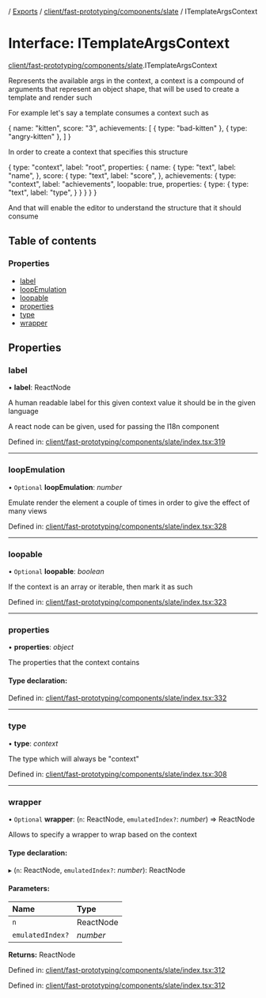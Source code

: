[](../README.md) / [Exports](../modules.md) / [client/fast-prototyping/components/slate](../modules/client_fast_prototyping_components_slate.md) / ITemplateArgsContext

# Interface: ITemplateArgsContext

[client/fast-prototyping/components/slate](../modules/client_fast_prototyping_components_slate.md).ITemplateArgsContext

Represents the available args in the context, a context is a compound
of arguments that represent an object shape, that will be used to create
a template and render such

For example let's say a template consumes a context such as

{
  name: "kitten",
  score: "3",
  achievements: [
    {
      type: "bad-kitten"
    },
    {
      type: "angry-kitten"
    },
  ]
}

In order to create a context that specifies this structure

{
  type: "context",
  label: "root",
  properties: {
    name: {
      type: "text",
      label: "name",
    },
    score: {
      type: "text",
      label: "score",
    },
    achievements: {
      type: "context",
      label: "achievements",
      loopable: true,
      properties: {
        type: {
          type: "text",
          label: "type",
        }
      }
    }
  }
}

And that will enable the editor to understand the structure that it should
consume

## Table of contents

### Properties

- [label](client_fast_prototyping_components_slate.itemplateargscontext.md#label)
- [loopEmulation](client_fast_prototyping_components_slate.itemplateargscontext.md#loopemulation)
- [loopable](client_fast_prototyping_components_slate.itemplateargscontext.md#loopable)
- [properties](client_fast_prototyping_components_slate.itemplateargscontext.md#properties)
- [type](client_fast_prototyping_components_slate.itemplateargscontext.md#type)
- [wrapper](client_fast_prototyping_components_slate.itemplateargscontext.md#wrapper)

## Properties

### label

• **label**: ReactNode

A human readable label for this given context value
it should be in the given language

A react node can be given, used for passing the I18n component

Defined in: [client/fast-prototyping/components/slate/index.tsx:319](https://github.com/onzag/itemize/blob/0569bdf2/client/fast-prototyping/components/slate/index.tsx#L319)

___

### loopEmulation

• `Optional` **loopEmulation**: *number*

Emulate render the element a couple of times in order to give the effect
of many views

Defined in: [client/fast-prototyping/components/slate/index.tsx:328](https://github.com/onzag/itemize/blob/0569bdf2/client/fast-prototyping/components/slate/index.tsx#L328)

___

### loopable

• `Optional` **loopable**: *boolean*

If the context is an array or iterable, then mark it as such

Defined in: [client/fast-prototyping/components/slate/index.tsx:323](https://github.com/onzag/itemize/blob/0569bdf2/client/fast-prototyping/components/slate/index.tsx#L323)

___

### properties

• **properties**: *object*

The properties that the context contains

#### Type declaration:

Defined in: [client/fast-prototyping/components/slate/index.tsx:332](https://github.com/onzag/itemize/blob/0569bdf2/client/fast-prototyping/components/slate/index.tsx#L332)

___

### type

• **type**: *context*

The type which will always be "context"

Defined in: [client/fast-prototyping/components/slate/index.tsx:308](https://github.com/onzag/itemize/blob/0569bdf2/client/fast-prototyping/components/slate/index.tsx#L308)

___

### wrapper

• `Optional` **wrapper**: (`n`: ReactNode, `emulatedIndex?`: *number*) => ReactNode

Allows to specify a wrapper to wrap based on the context

#### Type declaration:

▸ (`n`: ReactNode, `emulatedIndex?`: *number*): ReactNode

#### Parameters:

Name | Type |
:------ | :------ |
`n` | ReactNode |
`emulatedIndex?` | *number* |

**Returns:** ReactNode

Defined in: [client/fast-prototyping/components/slate/index.tsx:312](https://github.com/onzag/itemize/blob/0569bdf2/client/fast-prototyping/components/slate/index.tsx#L312)

Defined in: [client/fast-prototyping/components/slate/index.tsx:312](https://github.com/onzag/itemize/blob/0569bdf2/client/fast-prototyping/components/slate/index.tsx#L312)
